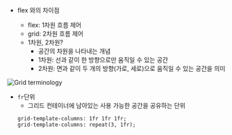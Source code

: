 - flex 와의 차이점

  - flex: 1차원 흐름 제어
  - grid: 2차원 흐름 제어
  - 1차원, 2차원?
    - 공간의 차원을 나타내는 개념
    - 1차원: 선과 같이 한 방향으로만 움직일 수 있는 공간
    - 2차원: 면과 같이 두 개의 방향(가로, 세로)으로 움직일 수 있는 공간을 의미

![Grid terminology](https://webkit.org/wp-content/uploads/grid-concepts.svg)

- `fr`단위
  - 그리드 컨테이너에 남아있는 사용 가능한 공간을 공유하는 단위
  ```
  grid-template-columns: 1fr 1fr 1fr;
  grid-template-columns: repeat(3, 1fr);
  ```
